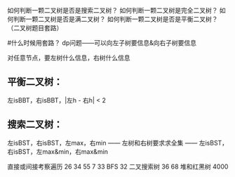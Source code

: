 如何判断一颗二叉树是否是搜索二叉树？
如何判断一颗二叉树是完全二叉树？
如何判断一颗二叉树是否是满二叉树？
如何判断一颗二叉树是否是平衡二叉树？（二叉树题目套路）

#什么时候用套路？
dp问题——可以向左子树要信息&向右子树要信息

对任意节点，要左树什么信息，右树什么信息

## 平衡二叉树：
左isBBT，右isBBT，|左h - 右h| < 2
## 搜索二叉树：
左isBST，右isBST，左max，右min 
—— 左树和右树要求求全集 —— 
左isBST，右isBST，左max&min，右max&min 







直接或间接考察遍历 26 34 55 7 33
BFS 32
二叉搜索树 36 68
堆和红黑树 4000